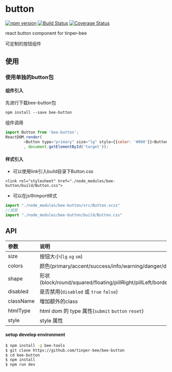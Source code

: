 # button

[![npm version](https://img.shields.io/npm/v/bee-button.svg)](https://www.npmjs.com/package/bee-button)
[![Build Status](https://img.shields.io/travis/tinper-bee/bee-button/master.svg)](https://travis-ci.org/tinper-bee/bee-button)
[![Coverage Status](https://coveralls.io/repos/github/tinper-bee/bee-button/badge.svg?branch=master)](https://coveralls.io/github/tinper-bee/bee-button?branch=master)


react button component for tinper-bee

可定制的按钮组件

## 使用

### 使用单独的button包
#### 组件引入
先进行下载bee-button包
```
npm install --save bee-button
```
组件调用
```js
import Button from 'bee-button';
ReactDOM.render(
        <Button type="primary" size="lg" style={{color: '#000'}}>Button</Button>
        , document.getElementById('target'));
```
#### 样式引入
- 可以使用link引入build目录下Button.css
```
<link rel="stylesheet" href="./node_modules/bee-button/build/Button.css">
```
- 可以在js中import样式
```js
import "./node_modules/bee-button/src/Button.scss"
//或是
import "./node_modules/bee-button/build/Button.css"
```




## API

|参数|说明|类型|默认值|
|:---|:-----|:----|:------|
|size|按钮大小(`lg` `xg` `sm`)|string|-|
|colors|颜色(primary/accent/success/info/warning/danger/default)|string|''|
|shape|形状(block/round/squared/floating/pillRight/pillLeft/border/icon)|string|''|
|disabled|是否禁用(`disabled` 或 `true` `false`)|string|false|
|className|增加额外的class|string|''|
|htmlType|html dom 的 type 属性(`submit` `button` `reset`)|string|button|
|style|style 属性|object|''|

#### setup develop environment

```sh
$ npm install -g bee-tools
$ git clone https://github.com/tinper-bee/bee-button
$ cd bee-button
$ npm install
$ npm run dev
```
